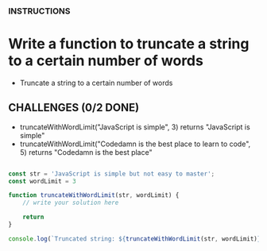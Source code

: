 <h3>INSTRUCTIONS</h3>

# Write a function to truncate a string to a certain number of words
<ul>
    <li>Truncate a string to a certain number of words</li>
</ul>

## CHALLENGES (0/2 DONE)
<ul>
    <li>truncateWithWordLimit("JavaScript is simple", 3) returns "JavaScript is simple"</li>
    <li>truncateWithWordLimit("Codedamn is the best place to learn to code", 5) returns "Codedamn is the best place"</li>
</ul>

```js

const str = 'JavaScript is simple but not easy to master';
const wordLimit = 3

function truncateWithWordLimit(str, wordLimit) {
    // write your solution here

    return
}

console.log(`Truncated string: ${truncateWithWordLimit(str, wordLimit)}`)


```